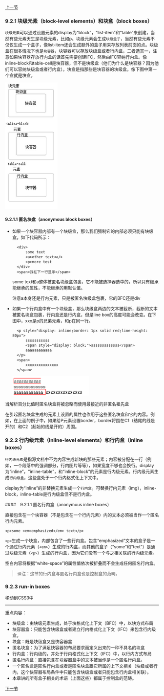 [上一节](9.1-可视化格式模型介绍.md)

### 9.2.1 块级元素（block-level elements）和块盒（block boxes）

`块级元素`可以通过设置元素的display为“block”，“list-item”和“table”来创建，当然有些元素天生是块级元素，比如p。块级元素会生成`块级盒子`，当然有些元素不仅仅生成一个盒子，像list-item还会生成额外的盒子用来存放列表前面的点。块级盒在很多情况下也是`块容器`，块容器可以存放块级盒或者行内盒，二者选其一，注意如果块容器存放行内盒的话首先需要创建IFC，然后由IFC容纳行内盒。像inline-block和table-cell是块容器，但不是块级盒（他们为什么是块容器？因为他们可以容纳块级盒或者行内盒）。块盒是指那些是块容器的块级盒。像下图中第一个盒就是块盒。

![](img/rel1.jpg)

#### 9.2.1.1 匿名块盒（anonymous block boxes）

- 如果一个块容器内部有一个块级盒，那么我们强制它的内部必须只能有块级盒。如下代码所示：

		<div>
		    some text
			<a>other text<a/>
		    <p>more test
		</div>
		<span>我在下一行显示</span>

	some text和a整体被匿名块级盒包裹，它不能被选择器选中的，所以只有继承能继承的属性，不能继承的用默认值。

	注意a本身还是行内元素，只是被匿名块级盒包裹，它的BFC还是div


- 如果一个行内盒中有一个块级盒，那么块级盒两边的文本被截断，截断的文本被匿名块盒包裹，行内盒还是行内盒，但是line box的高度可能会改变。在下图中，xxx是p的兄弟元素，和p在同一行。

		<p style="display: inline;border: 1px solid red;line-height: 80px">
	        sssssssssss
	        <span style="display: block;">sssssssssssss</span>
	        aaaaaaaaaaaa
	    </p>
	    <span>
	        xxxxxxxxxxxxxxx
	    </span>

	![break inline element](img/Anony_box.jpg)

当解析百分比值时匿名块盒将被忽略而使用最接近的非匿名祖先盒

在引起匿名块盒生成的元素上设置的属性也作用于这些匿名块盒和它的内容。例如，在上面的例子中，如果给P元素设置border，border将围在C1（结尾的线是开的）和C2（起始的线是开的）周围。

### 9.2.2 行内级元素（inline-level elements）和行内盒（inline boxes）

`行内级元素`是指源文档中不为内容生成新块的那些元素；内容被分配在一行（例如，一个段落中的强调部分，行内图片等等），如果宽度不够也会换行。display为“inline”，“inline-table”，和“inline-block”的元素是行内级元素。行内级元素生成`行内级盒`，这些盒处于一个行内格式化上下文中。

display为“inline”的非替换元素生成一个`行内盒`。可替换行内元素（img），inline-block，inline-table是行内级盒但不是行内盒。

####　9.2.1.1 匿名行内盒（anonymous inline boxes）

直接包含在一个块容器（不是包含在一个行内元素）内的文本必须被当作一个匿名行内元素。


	<p>some <em>emphasized</em> text</p>


`<p>`生成一个块盒，内部包含了一些行内盒。包含“emphasized”文本的盒子是一个通过行内元素（`<em>`）生成的行内盒，而其他的盒子（“some”和“text”）是通过块级元素（`<p>`）生成的行内盒，因为它们没有一个与之相关联的行内级元素。

空白内容将根据“white-space”的属性值依次被折叠而不会生成任何匿名行内盒。

>译注：这节的行内盒与匿名行内盒也是控制盒的范畴。

### 9.2.3 run-in boxes
移动到CSS3中

---
重点内容：

* 块级盒：由块级元素生成，处于块格式化上下文（BFC）中，以块方式布局
* 块容器盒：只能包含块级盒或者建立行内格式化上下文（IFC）来包含行内级盒。
* 块盒：既是块级盒又是快容器盒
* 匿名块盒：为了满足快容器的布局要求而定义出来的一种不具名的块盒
* 行内盒：行内级的，并处于行内格式化上下文（IFC）中，以行内方式布局
* 匿名行内盒：直接包含在块容器盒中的文本被当作是一个匿名行内盒。
* 一个匿名盒是匿名行内盒或者是匿名块盒跟它所属的上下文相关（块级或者行内，这个快容器布局条件中只能包含块级盒或者只能包含行内盒相关联）。
* 本章讲的所有盒子相关的术语（上面这些）都属于控制盒的范畴。

[下一节](9.3-定位方案.md)
